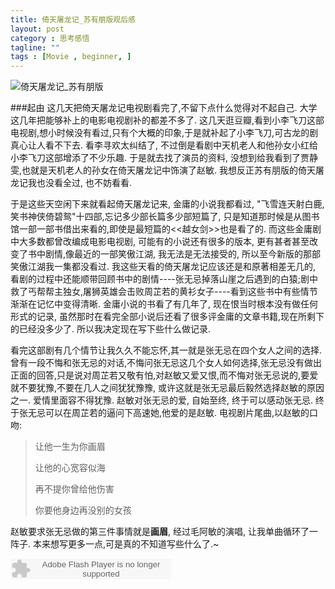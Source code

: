 ```yaml
---
title: 倚天屠龙记_苏有朋版观后感
layout: post
category : 思考感悟
tagline: ""
tags : [Movie , beginner, ]
---
```


![倚天屠龙记_苏有朋版](https://lh3.googleusercontent.com/-06QPubCzekM/UqBo0ke_7XI/AAAAAAAAZv8/DAAfi-JwnI4/w640/%25E5%2580%259A%25E5%25A4%25A9%25E5%25B1%25A0%25E9%25BE%2599%25E8%25AE%25B0_%25E8%258B%258F%25E6%259C%2589%25E6%259C%258B.jpg)

###起由
这几天把倚天屠龙记电视剧看完了,不留下点什么觉得对不起自己. 大学这几年把能够补上的电影电视剧补的都差不多了. 这几天逛豆瓣,看到小李飞刀这部电视剧,想小时候没有看过,只有个大概的印象,于是就补起了小李飞刀,可古龙的剧真心让人看不下去. 看李寻欢太纠结了, 不过倒是看剧中天机老人和他孙女小红给小李飞刀这部增添了不少乐趣. 于是就去找了演员的资料, 没想到给我看到了贾静雯,也就是天机老人的孙女在倚天屠龙记中饰演了赵敏. 我想反正苏有朋版的倚天屠龙记我也没看全过, 也不妨看看. 

于是这些天空闲下来就看起倚天屠龙记来, 金庸的小说我都看过, "飞雪连天射白鹿,笑书神侠倚碧鸳"十四部,忘记多少部长篇多少部短篇了, 只是知道那时候是从图书馆一部一部书借出来看的,即使是最短篇的<<越女剑>>也是看了的. 而这些金庸剧中大多数都曾改编成电影电视剧, 可能有的小说还有很多的版本, 更有甚者甚至改变了书中剧情,像最近的一部笑傲江湖, 我无法是无法接受的, 所以至今新版的那部笑傲江湖我一集都没看过. 我这些天看的倚天屠龙记应该还是和原著相差无几的, 看剧的过程中还能顺带回顾书中的剧情----张无忌掉落山崖之后遇到的白猿;剧中救了丐帮帮主独女,屠狮英雄会击败周芷若的黄衫女子----看到这些书中有些情节渐渐在记忆中变得清晰. 金庸小说的书看了有几年了, 现在恨当时根本没有做任何形式的记录, 虽然那时在看完全部小说后还看了很多评金庸的文章书籍,现在所剩下的已经没多少了. 所以我决定现在写下些什么做记录. 

看完这部剧有几个情节让我久久不能忘怀,其一就是张无忌在四个女人之间的选择.曾有一段不悔和张无忌的对话,不悔问张无忌这几个女人如何选择,张无忌没有做出正面的回答,只是说对周芷若又敬有怕,对赵敏又爱又恨,而不悔对张无忌说的,要爱就不要犹豫,不要在几人之间犹犹豫豫, 或许这就是张无忌最后毅然选择赵敏的原因之一. 爱情里面容不得犹豫. 赵敏对张无忌的爱, 自始至终, 终于可以感动张无忌. 终于张无忌可以在周芷若的逼问下高速她,他爱的是赵敏. 电视剧片尾曲,以赵敏的口吻:

> 让他一生为你画眉
>
> 让他的心宽容似海
>
> 再不提你曾给他伤害
>
> 你要他身边再没别的女孩

赵敏要求张无忌做的第三件事情就是**画眉**, 经过毛阿敏的演唱, 让我单曲循环了一阵子. 本来想写更多一点,可是真的不知道写些什么了.~

<embed src="http://www.xiami.com/widget/0_2075830/singlePlayer.swf" type="application/x-shockwave-flash" width="257" height="33" wmode="transparent"></embed>


